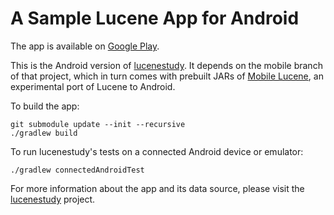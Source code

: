 A Sample Lucene App for Android
===============================

The app is available on [Google Play](https://play.google.com/store/apps/details?id=org.lukhnos.lucenesearchdemo).

This is the Android version of [lucenestudy](https://github.com/lukhnos/lucenestudy/tree/mobile).
It depends on the mobile branch of that project, which in turn comes with
prebuilt JARs of [Mobile Lucene](https://github.com/lukhnos/mobilelucene),
an experimental port of Lucene to Android.

To build the app:

    git submodule update --init --recursive
    ./gradlew build

To run lucenestudy's tests on a connected Android device or emulator:

    ./gradlew connectedAndroidTest

For more information about the app and its data source, please visit the
[lucenestudy](https://github.com/lukhnos/lucenestudy/tree/mobile) project.

